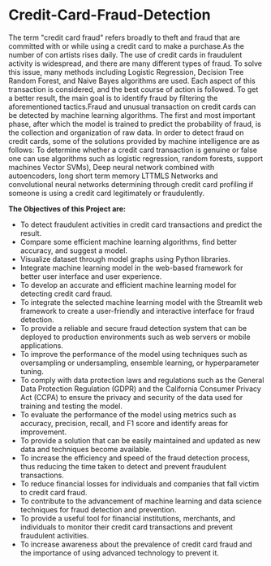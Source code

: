 # Credit-Card-Fraud-Detection
The term "credit card fraud" refers broadly to theft and fraud that are committed with or  while using a credit card to make a purchase.As the number of con artists rises daily. The use 
of credit cards in fraudulent activity is widespread, and there are many different types of fraud. To solve this issue, many methods including Logistic Regression, Decision Tree Random 
Forest, and Naive Bayes algorithms are used. Each aspect of this transaction is considered, and the best course of action is followed. To get a better result, the main goal is to identify fraud by filtering the aforementioned tactics.Fraud and unusual transaction on credit cards can be detected by machine learning algorithms. 
The first and most important phase, after which the model is trained to predict the probability of fraud, is the collection and organization of raw data. In order to detect fraud on credit cards, some of the solutions provided by machine intelligence are as follows: To determine whether a credit card transaction is genuine or false one can use algorithms such as logistic regression, random forests, support machines Vector SVMs), Deep neural network combined with autoencoders, long short term memory LTTMLS Networks and convolutional neural 
networks determining through credit card profiling if someone is using a credit card legitimately or fraudulently.

**The Objectives of this Project are:**
- To detect fraudulent activities in credit card transactions and predict the result.
- Compare some efficient machine learning algorithms, find better accuracy, and suggest a model.
- Visualize dataset through model graphs using Python libraries.
- Integrate machine learning model in the web-based framework for better user interface and user experience.
- To develop an accurate and efficient machine learning model for detecting credit card fraud.
- To integrate the selected machine learning model with the Streamlit web framework to create a user-friendly and interactive interface for fraud detection.
- To provide a reliable and secure fraud detection system that can be deployed to production environments such as web servers or mobile applications.
- To improve the performance of the model using techniques such as oversampling or undersampling, ensemble learning, or hyperparameter tuning.
- To comply with data protection laws and regulations such as the General Data Protection Regulation (GDPR) and the California Consumer Privacy Act (CCPA) to ensure the 
 privacy and security of the data used for training and testing the model.
- To evaluate the performance of the model using metrics such as accuracy, precision, recall, and F1 score and identify areas for improvement.
- To provide a solution that can be easily maintained and updated as new data and techniques become available.
- To increase the efficiency and speed of the fraud detection process, thus reducing the time taken to detect and prevent fraudulent transactions.
- To reduce financial losses for individuals and companies that fall victim to credit card fraud.
- To contribute to the advancement of machine learning and data science techniques for fraud detection and prevention.
- To provide a useful tool for financial institutions, merchants, and individuals to monitor their credit card transactions and prevent fraudulent activities.
- To increase awareness about the prevalence of credit card fraud and the importance of using advanced technology to prevent it.

